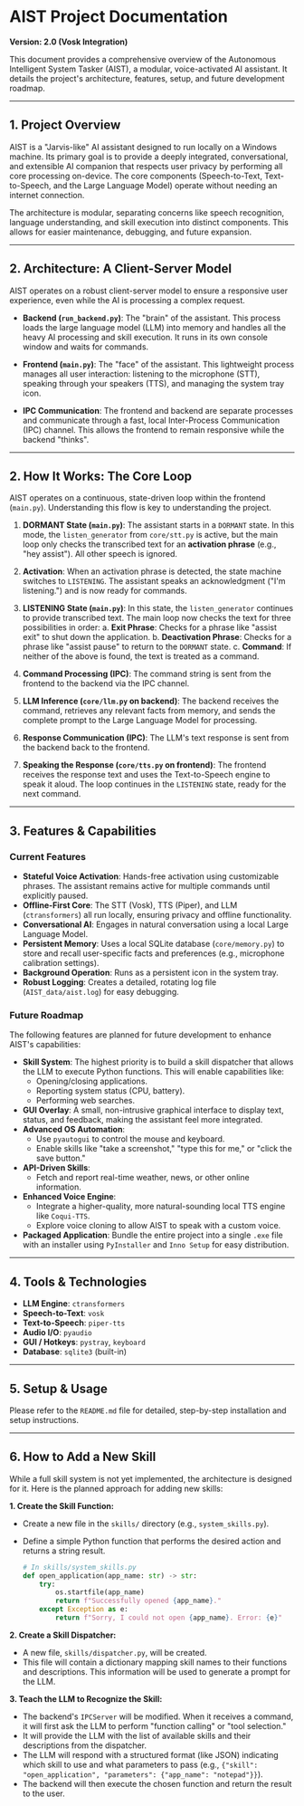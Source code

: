# AIST Project Documentation

**Version: 2.0 (Vosk Integration)**

This document provides a comprehensive overview of the Autonomous Intelligent System Tasker (AIST), a modular, voice-activated AI assistant. It details the project's architecture, features, setup, and future development roadmap.

---

## 1. Project Overview

AIST is a "Jarvis-like" AI assistant designed to run locally on a Windows machine. Its primary goal is to provide a deeply integrated, conversational, and extensible AI companion that respects user privacy by performing all core processing on-device. The core components (Speech-to-Text, Text-to-Speech, and the Large Language Model) operate without needing an internet connection.

The architecture is modular, separating concerns like speech recognition, language understanding, and skill execution into distinct components. This allows for easier maintenance, debugging, and future expansion.

---

## 2. Architecture: A Client-Server Model

AIST operates on a robust client-server model to ensure a responsive user experience, even while the AI is processing a complex request.

- **Backend (`run_backend.py`)**: The "brain" of the assistant. This process loads the large language model (LLM) into memory and handles all the heavy AI processing and skill execution. It runs in its own console window and waits for commands.

- **Frontend (`main.py`)**: The "face" of the assistant. This lightweight process manages all user interaction: listening to the microphone (STT), speaking through your speakers (TTS), and managing the system tray icon.

- **IPC Communication**: The frontend and backend are separate processes and communicate through a fast, local Inter-Process Communication (IPC) channel. This allows the frontend to remain responsive while the backend "thinks".

---

## 2. How It Works: The Core Loop

AIST operates on a continuous, state-driven loop within the frontend (`main.py`). Understanding this flow is key to understanding the project.

1.  **DORMANT State (`main.py`)**: The assistant starts in a `DORMANT` state. In this mode, the `listen_generator` from `core/stt.py` is active, but the main loop only checks the transcribed text for an **activation phrase** (e.g., "hey assist"). All other speech is ignored.

2.  **Activation**: When an activation phrase is detected, the state machine switches to `LISTENING`. The assistant speaks an acknowledgment ("I'm listening.") and is now ready for commands.

3.  **LISTENING State (`main.py`)**: In this state, the `listen_generator` continues to provide transcribed text. The main loop now checks the text for three possibilities in order:
    a. **Exit Phrase**: Checks for a phrase like "assist exit" to shut down the application.
    b. **Deactivation Phrase**: Checks for a phrase like "assist pause" to return to the `DORMANT` state.
    c. **Command**: If neither of the above is found, the text is treated as a command.

4.  **Command Processing (IPC)**: The command string is sent from the frontend to the backend via the IPC channel.

5.  **LLM Inference (`core/llm.py` on backend)**: The backend receives the command, retrieves any relevant facts from memory, and sends the complete prompt to the Large Language Model for processing.

6.  **Response Communication (IPC)**: The LLM's text response is sent from the backend back to the frontend.

7.  **Speaking the Response (`core/tts.py` on frontend)**: The frontend receives the response text and uses the Text-to-Speech engine to speak it aloud. The loop continues in the `LISTENING` state, ready for the next command.

---

## 3. Features & Capabilities

### Current Features

*   **Stateful Voice Activation**: Hands-free activation using customizable phrases. The assistant remains active for multiple commands until explicitly paused.
*   **Offline-First Core**: The STT (Vosk), TTS (Piper), and LLM (`ctransformers`) all run locally, ensuring privacy and offline functionality.
*   **Conversational AI**: Engages in natural conversation using a local Large Language Model.
*   **Persistent Memory**: Uses a local SQLite database (`core/memory.py`) to store and recall user-specific facts and preferences (e.g., microphone calibration settings).
*   **Background Operation**: Runs as a persistent icon in the system tray.
*   **Robust Logging**: Creates a detailed, rotating log file (`AIST_data/aist.log`) for easy debugging.

### Future Roadmap

The following features are planned for future development to enhance AIST's capabilities:

*   **Skill System**: The highest priority is to build a skill dispatcher that allows the LLM to execute Python functions. This will enable capabilities like:
    *   Opening/closing applications.
    *   Reporting system status (CPU, battery).
    *   Performing web searches.
*   **GUI Overlay**: A small, non-intrusive graphical interface to display text, status, and feedback, making the assistant feel more integrated.
*   **Advanced OS Automation**:
    *   Use `pyautogui` to control the mouse and keyboard.
    *   Enable skills like "take a screenshot," "type this for me," or "click the save button."
*   **API-Driven Skills**:
    *   Fetch and report real-time weather, news, or other online information.
*   **Enhanced Voice Engine**:
    *   Integrate a higher-quality, more natural-sounding local TTS engine like `Coqui-TTS`.
    *   Explore voice cloning to allow AIST to speak with a custom voice.
*   **Packaged Application**: Bundle the entire project into a single `.exe` file with an installer using `PyInstaller` and `Inno Setup` for easy distribution.

---

## 4. Tools & Technologies

- **LLM Engine**: `ctransformers`
- **Speech-to-Text**: `vosk`
- **Text-to-Speech**: `piper-tts`
- **Audio I/O**: `pyaudio`
- **GUI / Hotkeys**: `pystray`, `keyboard`
- **Database**: `sqlite3` (built-in)

---

## 5. Setup & Usage

Please refer to the `README.md` file for detailed, step-by-step installation and setup instructions.

---

## 6. How to Add a New Skill

While a full skill system is not yet implemented, the architecture is designed for it. Here is the planned approach for adding new skills:

**1. Create the Skill Function:**

*   Create a new file in the `skills/` directory (e.g., `system_skills.py`).
*   Define a simple Python function that performs the desired action and returns a string result.

    ```python
    # In skills/system_skills.py
    def open_application(app_name: str) -> str:
        try:
            os.startfile(app_name)
            return f"Successfully opened {app_name}."
        except Exception as e:
            return f"Sorry, I could not open {app_name}. Error: {e}"
    ```

**2. Create a Skill Dispatcher:**

*   A new file, `skills/dispatcher.py`, will be created.
*   This file will contain a dictionary mapping skill names to their functions and descriptions. This information will be used to generate a prompt for the LLM.

**3. Teach the LLM to Recognize the Skill:**

*   The backend's `IPCServer` will be modified. When it receives a command, it will first ask the LLM to perform "function calling" or "tool selection."
*   It will provide the LLM with the list of available skills and their descriptions from the dispatcher.
*   The LLM will respond with a structured format (like JSON) indicating which skill to use and what parameters to pass (e.g., `{"skill": "open_application", "parameters": {"app_name": "notepad"}}`).
*   The backend will then execute the chosen function and return the result to the user.